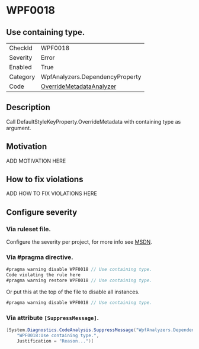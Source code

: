 # WPF0018
## Use containing type.

<!-- start generated table -->
<table>
  <tr>
    <td>CheckId</td>
    <td>WPF0018</td>
  </tr>
  <tr>
    <td>Severity</td>
    <td>Error</td>
  </tr>
  <tr>
    <td>Enabled</td>
    <td>True</td>
  </tr>
  <tr>
    <td>Category</td>
    <td>WpfAnalyzers.DependencyProperty</td>
  </tr>
  <tr>
    <td>Code</td>
    <td><a href="https://github.com/DotNetAnalyzers/WpfAnalyzers/blob/master/WpfAnalyzers/Analyzers/OverrideMetadataAnalyzer.cs">OverrideMetadataAnalyzer</a></td>
  </tr>
</table>
<!-- end generated table -->

## Description

Call DefaultStyleKeyProperty.OverrideMetadata with containing type as argument.

## Motivation

ADD MOTIVATION HERE

## How to fix violations

ADD HOW TO FIX VIOLATIONS HERE

<!-- start generated config severity -->
## Configure severity

### Via ruleset file.

Configure the severity per project, for more info see [MSDN](https://msdn.microsoft.com/en-us/library/dd264949.aspx).

### Via #pragma directive.
```C#
#pragma warning disable WPF0018 // Use containing type.
Code violating the rule here
#pragma warning restore WPF0018 // Use containing type.
```

Or put this at the top of the file to disable all instances.
```C#
#pragma warning disable WPF0018 // Use containing type.
```

### Via attribute `[SuppressMessage]`.

```C#
[System.Diagnostics.CodeAnalysis.SuppressMessage("WpfAnalyzers.DependencyProperty", 
    "WPF0018:Use containing type.", 
    Justification = "Reason...")]
```
<!-- end generated config severity -->